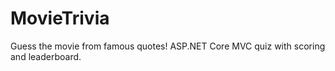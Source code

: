 # MovieTrivia
Guess the movie from famous quotes! ASP.NET Core MVC quiz with scoring and leaderboard.
